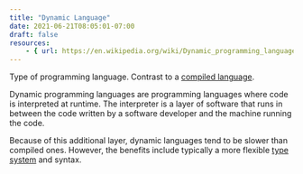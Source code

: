 ```yaml
---
title: "Dynamic Language"
date: 2021-06-21T08:05:01-07:00
draft: false
resources:
    - { url: https://en.wikipedia.org/wiki/Dynamic_programming_language, name: Wikipedia }
---
```


Type of programming language. Contrast to a [compiled language](/glossary/compiled-language).

Dynamic programming languages are programming languages where code is interpreted at runtime. The interpreter is a layer of software that runs in between the code written by a software developer and the machine running the code. 

Because of this additional layer, dynamic languages tend to be slower than compiled ones. However, the benefits include typically a more flexible [type system](/glossary/type) and syntax.
